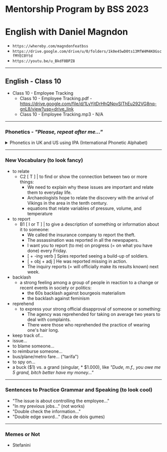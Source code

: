 # Mentorship Program by BSS 2023
# English with Daniel Magndon

- ``` https://whereby.com/magndonfeatbss ``` 
- ``` https://drive.google.com/drive/u/0/folders/1k0e45wD0ts13MfW4M4KOGscfMYEC0Ytd ```
- ``` https://youtu.be/u_Bkdf0BPZ8 ```

___

## English - Class 10

- Class 10 - Employee Tracking
  - Class 10 - Employee Tracking.pdf - https://drive.google.com/file/d/1LyYjtDrHhQNpvSlThEu292VG8nq-gnL8/view?usp=drive_link
  - Class 10 - Employee Tracking.mp3 - N/A
  
___

### Phonetics - _"Please, repeat after me..."_

<p>
<details>
<summary>Phonetics in UK and US using IPA (International Phonetic Alphabet)</summary>

&nbsp;
  - previous             - ...
  - branch
  - stem
  - put
  - landmark
  - controversial
  - culture
  - cultural
  - scene

</details>
</p>


___

### New Vocabulary (to look fancy) 

- to relate
  - C2 [ T ] | to find or show the connection between two or more things: 
    - We need to explain why these issues are important and relate them to everyday life.
    - Archaeologists hope to relate the discovery with the arrival of Vikings in the area in the tenth century.
    - equations that relate variables of pressure, volume, and temperature
- to report
  - B1 [ I or T ] | to give a description of something or information about it to someone:
    - We called the insurance company to report the theft.
    - The assassination was reported in all the newspapers.
    - I want you to report (to me) on progress (= on what you have done) every Friday.
    - [ + -ing verb ] Spies reported seeing a build-up of soldiers.
    - [ + obj + adj ] He was reported missing in action.
    - The inquiry reports (= will officially make its results known) next week.
- backlash
  - a strong feeling among a group of people in reaction to a change or recent events in society or politics:
    - the 60s backlash against bourgeois materialism
    - the backlash against feminism
- reprehend
  - to express your strong official disapproval of someone or something:
    - The agency was reprehended for taking on average two years to deal with complaints.
    - There were those who reprehended the practice of wearing one's hair long.
- keep track of...
- issue...
- to blame someone...
- to reimburse someone...
- bus/plane/metro fare... ("tarifa")
- to spy on...
- a buck ($1) vs. a grand (singular, * $1.000), like _"Dude, m.f., you owe me 5 grand, bitch better have my money..."_

___

### Sentences to Practice Grammar and Speaking (to look cool)

- "The issue is about controlling the employee..." 
- "In my previous jobs..." (not works)
- "Double check the information..."
- "Double edge sword..." (faca de dois gumes)


___

### Memes or Not

- Stefanini

```
